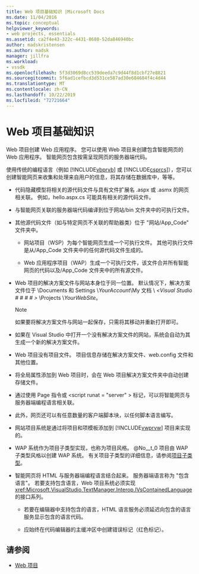```yaml
---
title: Web 项目基础知识 |Microsoft Docs
ms.date: 11/04/2016
ms.topic: conceptual
helpviewer_keywords:
- web projects, essentials
ms.assetid: ca2f4e43-322c-4431-8680-52da846940bc
author: madskristensen
ms.author: madsk
manager: jillfra
ms.workload:
- vssdk
ms.openlocfilehash: 5f3d3069d8cc539deeda7c9d44f8d1cbf27e8821
ms.sourcegitcommit: 5f6ad1cefbcd3d531ce587ad30e684684f4c4d44
ms.translationtype: MT
ms.contentlocale: zh-CN
ms.lasthandoff: 10/22/2019
ms.locfileid: "72721664"
---
```

# <a name="web-project-essentials"></a>Web 项目基础知识
Web 项目创建 Web 应用程序。 您可以使用 Web 项目来创建包含智能网页的 Web 应用程序。 智能网页包含按需呈现网页的服务器端代码。

 使用传统的编程语言（例如 [!INCLUDE[vbprvb](../../code-quality/includes/vbprvb_md.md)] 或 [!INCLUDE[csprcs](../../data-tools/includes/csprcs_md.md)]），您可以创建智能网页来收集和处理来自用户的信息，将其存储在数据库中，等等。

- 代码隐藏模型将相关的源代码文件与具有文件扩展名 .aspx 或 .asmx 的网页相关联。 例如，hello.aspx.cs 可能具有相关的源代码文件。

- 与智能网页关联的服务器端代码编译到位于网站/bin 文件夹中的可执行文件。

- 其他源代码文件（如与特定网页不关联的帮助器类）位于 "网站/App_Code" 文件夹中。

  - 网站项目（WSP）为每个智能网页生成一个可执行文件。 其他可执行文件是从/App_Code 文件夹中的任何源代码文件生成的。

  - Web 应用程序项目（WAP）生成一个可执行文件，该文件合并所有智能网页的代码以及/App_Code 文件夹中的所有源文件。

- Web 项目的解决方案文件与网站本身位于同一位置。 默认情况下，解决方案文件位于 \Documents 和 Settings \\*YourAccount*\My 文档 \\ *\<Visual Studio # # # # >* \Projects \\*YourWebSite*。

  > [!NOTE]
  > 如果要将解决方案文件与网站一起保存，只需将其移动并重新打开即可。

- 如果在 Visual Studio 中打开一个没有解决方案文件的网站，系统会自动为其生成一个新的解决方案文件。

- Web 项目没有项目文件。 项目信息存储在解决方案文件、web.config 文件和其他位置。

- 将全局属性添加到 Web 项目时，会在 Web 项目解决方案文件夹中自动创建存储文件。

- 通过使用 Page 指令或 \<script runat = "server" > 标记，可以将智能网页与服务器端编程语言相关联。

- 此外，网页还可以有任意数量的客户端脚本块，以任何脚本语言编写。

- 网站项目系统是通过将项目和项模板添加到 [!INCLUDE[vwprvw](../../extensibility/internals/includes/vwprvw_md.md)] 项目来实现的。

- WAP 系统作为项目子类型实现，也称为项目风格。 @No__t_0 项目由 WAP 子类型风格以创建 WAP 系统。 有关项目子类型的详细信息，请参阅[项目子类型](../../extensibility/internals/project-subtypes.md)。

- 智能网页将 HTML 与服务器端编程语言结合起来。 服务器端语言称为 "包含语言"。 若要支持包含语言，Web 项目系统必须实现 <xref:Microsoft.VisualStudio.TextManager.Interop.IVsContainedLanguage> 的接口系列。

  - 若要在编辑器中支持包含的语言，HTML 语言服务必须延迟向包含的语言服务显示包含的语言代码。

  - 应始终在代码编辑器的主缓冲区中创建错误标记（红色标记）。

## <a name="see-also"></a>请参阅
- [Web 项目](../../extensibility/internals/web-projects.md)
